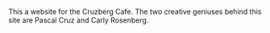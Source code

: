 This a website for the Cruzberg Cafe. The two creative geniuses behind this site are Pascal Cruz and Carly Rosenberg. 